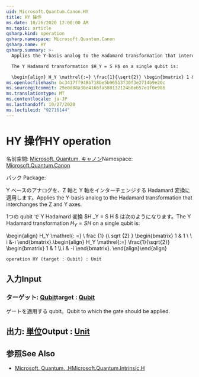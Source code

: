 ```yaml
---
uid: Microsoft.Quantum.Canon.HY
title: HY 操作
ms.date: 10/26/2020 12:00:00 AM
ms.topic: article
qsharp.kind: operation
qsharp.namespace: Microsoft.Quantum.Canon
qsharp.name: HY
qsharp.summary: >-
  Applies the Y-basis analog to the Hadamard transformation that interchanges the Z and Y axes.

  The Y Hadamard transformation $H_Y = S H$ on a single qubit is:

  \begin{align} H_Y \mathrel{:=} \frac{1}{\sqrt{2}} \begin{bmatrix} 1 & 1 \\\\ i & -i \end{bmatrix}. \end{align}
ms.openlocfilehash: bc3417ff948b718be5b96513f30f3e2714b9e20c
ms.sourcegitcommit: 29e0d88a30e4166fa580132124b0eb57e1f0e986
ms.translationtype: MT
ms.contentlocale: ja-JP
ms.lasthandoff: 10/27/2020
ms.locfileid: "92716144"
---
```

# <a name="hy-operation"></a><span data-ttu-id="1d032-102">HY 操作</span><span class="sxs-lookup"><span data-stu-id="1d032-102">HY operation</span></span>

<span data-ttu-id="1d032-103">名前空間: [Microsoft. Quantum. キャノン](xref:Microsoft.Quantum.Canon)</span><span class="sxs-lookup"><span data-stu-id="1d032-103">Namespace: [Microsoft.Quantum.Canon](xref:Microsoft.Quantum.Canon)</span></span>

<span data-ttu-id="1d032-104">パック [](https://nuget.org/packages/)</span><span class="sxs-lookup"><span data-stu-id="1d032-104">Package: [](https://nuget.org/packages/)</span></span>


<span data-ttu-id="1d032-105">Y ベースのアナログを、Z 軸と Y 軸をインターチェンジする Hadamard 変換に適用します。</span><span class="sxs-lookup"><span data-stu-id="1d032-105">Applies the Y-basis analog to the Hadamard transformation that interchanges the Z and Y axes.</span></span>

<span data-ttu-id="1d032-106">1つの qubit で Y Hadamard 変換 $H _Y = S H $ は次のようになります。</span><span class="sxs-lookup"><span data-stu-id="1d032-106">The Y Hadamard transformation $H_Y = S H$ on a single qubit is:</span></span>

<span data-ttu-id="1d032-107">\begin{align} H_Y \mathrel{: =} \ frac {1} {\ sqrt {2} } \begin{bmatrix} 1 & 1 \\ \\ i &-i \end{bmatrix}.</span><span class="sxs-lookup"><span data-stu-id="1d032-107">\begin{align} H_Y \mathrel{:=} \frac{1}{\sqrt{2}} \begin{bmatrix} 1 & 1 \\\\ i & -i \end{bmatrix}.</span></span>
<span data-ttu-id="1d032-108">\end{align}</span><span class="sxs-lookup"><span data-stu-id="1d032-108">\end{align}</span></span>

```qsharp
operation HY (target : Qubit) : Unit
```


## <a name="input"></a><span data-ttu-id="1d032-109">入力</span><span class="sxs-lookup"><span data-stu-id="1d032-109">Input</span></span>

### <a name="target--qubit"></a><span data-ttu-id="1d032-110">ターゲット: [Qubit](xref:microsoft.quantum.lang-ref.qubit)</span><span class="sxs-lookup"><span data-stu-id="1d032-110">target : [Qubit](xref:microsoft.quantum.lang-ref.qubit)</span></span>

<span data-ttu-id="1d032-111">ゲートを適用する qubit。</span><span class="sxs-lookup"><span data-stu-id="1d032-111">Qubit to which the gate should be applied.</span></span>



## <a name="output--unit"></a><span data-ttu-id="1d032-112">出力: [単位](xref:microsoft.quantum.lang-ref.unit)</span><span class="sxs-lookup"><span data-stu-id="1d032-112">Output : [Unit](xref:microsoft.quantum.lang-ref.unit)</span></span>



## <a name="see-also"></a><span data-ttu-id="1d032-113">参照</span><span class="sxs-lookup"><span data-stu-id="1d032-113">See Also</span></span>

- [<span data-ttu-id="1d032-114">Microsoft. Quantum. .H</span><span class="sxs-lookup"><span data-stu-id="1d032-114">Microsoft.Quantum.Intrinsic.H</span></span>](xref:Microsoft.Quantum.Intrinsic.H)